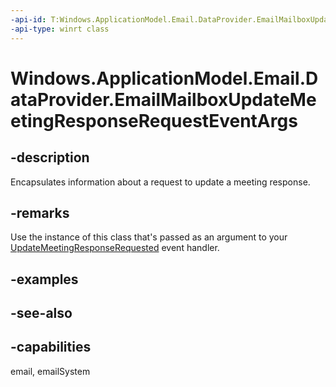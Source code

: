 ```yaml
---
-api-id: T:Windows.ApplicationModel.Email.DataProvider.EmailMailboxUpdateMeetingResponseRequestEventArgs
-api-type: winrt class
---
```


<!-- Class syntax.
public class EmailMailboxUpdateMeetingResponseRequestEventArgs : Windows.ApplicationModel.Email.DataProvider.IEmailMailboxUpdateMeetingResponseRequestEventArgs
-->

# Windows.ApplicationModel.Email.DataProvider.EmailMailboxUpdateMeetingResponseRequestEventArgs

## -description
Encapsulates information about a request to update a meeting response.

## -remarks
Use the instance of this class that's passed as an argument to your [UpdateMeetingResponseRequested](emaildataproviderconnection_updatemeetingresponserequested.md) event handler.

## -examples

## -see-also

## -capabilities
email, emailSystem

